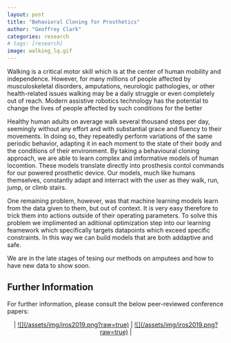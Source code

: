 ```yaml
---
layout: post
title: "Behavioral Cloning for Prosthetics"
author: "Geoffrey Clark"
categories: research
# tags: [research]
image: walking_lq.gif
---
```



Walking is a critical motor skill which is at the center of human mobility and independence.  However, for many millions of people affected by musculoskeletal disorders, amputations, neurologic pathologies, or other health-related issues walking may be a daily struggle or even completely out of reach. Modern assistive robotics technology has the potential to change the lives of  people affected by such conditions for the better

Healthy human adults on average walk several thousand steps per day, seemingly without any effort and with substantial grace and fluency to their movements. In doing so, they repeatedly perform variations of the same periodic behavior, adapting it in each moment to the state of their body and the conditions of their environment. By taking a behavioural cloning approach, we are able to learn complex and imformative models of human locomtion. These models translate directly into prosthesis contol commands for our powered prosthetic device. Our models, much like humans themselves, constantly adapt and interract with the user as they walk, run, jump, or climb stairs.

One remaining problem, however, was that machine learning models learn from the data given to them, but out of context. It is very easy therefore to trick them into actions outside of their operating parameters. To solve this problem we implimented an aditional optimization step into our learning feamework which specifically targets datapoints which exceed specific constraints. In this way we can build models that are both addaptive and safe.

We are in the late stages of tesing our methods on amputees and how to have new data to show soon.

## Further Information
For further information, please consult the below peer-reviewed conference papers:

<center>
| <a href="https://arxiv.org/pdf/2005.13139.pdf">![](/assets/img/iros2019.png?raw=true)</a> | <a href="https://arxiv.org/pdf/2005.13139.pdf">![](/assets/img/iros2019.png?raw=true)</a> |
</center>



<!-- link to icra2019 video with pic of video and play button-->


